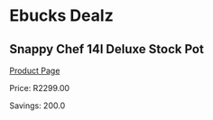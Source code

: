 
# Ebucks Dealz
## Snappy Chef 14l Deluxe Stock Pot
[Product Page](https://www.ebucks.com/web/shop/productSelected.do?prodId=566187034&catId=704983235)

Price: R2299.00

Savings: 200.0


	